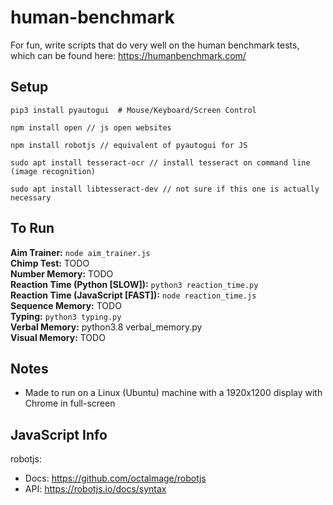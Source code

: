 # human-benchmark
For fun, write scripts that do very well on the human benchmark tests, which can be found here: https://humanbenchmark.com/

## Setup
`pip3 install pyautogui  # Mouse/Keyboard/Screen Control`

`npm install open // js open websites`

`npm install robotjs // equivalent of pyautogui for JS`

`sudo apt install tesseract-ocr // install tesseract on command line (image recognition)`

`sudo apt install libtesseract-dev // not sure if this one is actually necessary`

## To Run
<b>Aim Trainer:</b> `node aim_trainer.js` <br>
<b>Chimp Test:</b> TODO <br>
<b>Number Memory:</b> TODO <br>
<b>Reaction Time (Python [SLOW]):</b> `python3 reaction_time.py` <br>
<b>Reaction Time (JavaScript [FAST]):</b> `node reaction_time.js` <br>
<b>Sequence Memory:</b> TODO <br>
<b>Typing:</b> `python3 typing.py` <br>
<b>Verbal Memory:</b> python3.8 verbal_memory.py <br>
<b>Visual Memory:</b> TODO

## Notes
- Made to run on a Linux (Ubuntu) machine with a 1920x1200 display with Chrome in full-screen

## JavaScript Info
robotjs:
  - Docs: https://github.com/octalmage/robotjs
  - API: https://robotjs.io/docs/syntax